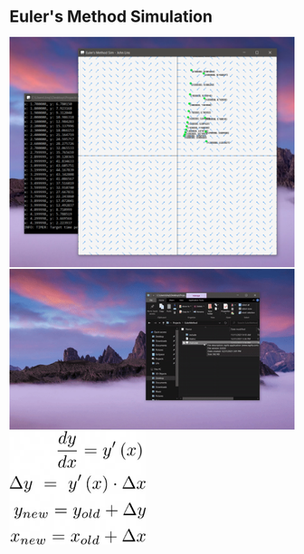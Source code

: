 # Euler's Method Simulation

<img src="assets/demo.png"/>
<img src="assets/demo.gif"/>


<img src="assets/equations.png" height="200px"/>